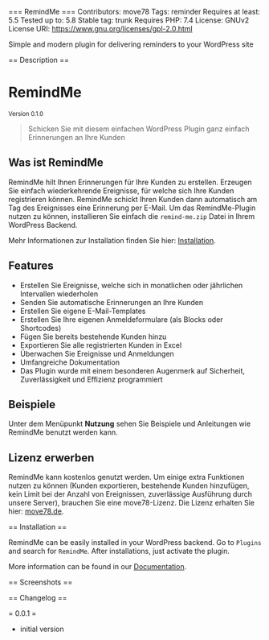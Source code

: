 === RemindMe ===
Contributors: move78
Tags: reminder
Requires at least: 5.5
Tested up to: 5.8
Stable tag: trunk
Requires PHP: 7.4
License: GNUv2
License URI: https://www.gnu.org/licenses/gpl-2.0.html

Simple and modern plugin for delivering reminders to your WordPress site

== Description ==

# RemindMe
<sup>Version 0.1.0</sup>

> Schicken Sie mit diesem einfachen WordPress Plugin ganz einfach Erinnerungen an Ihre Kunden

## Was ist RemindMe

RemindMe hilt Ihnen Erinnerungen für Ihre Kunden zu erstellen. Erzeugen Sie einfach wiederkehrende Ereignisse, für
welche sich Ihre Kunden registrieren können. RemindMe schickt Ihren Kunden dann automatisch am Tag des Ereignisses eine
Erinnerung per E-Mail. Um das RemindMe-Plugin nutzen zu können, installieren Sie einfach die `remind-me.zip` Datei in
Ihrem WordPress Backend.

Mehr Informationen zur Installation finden Sie hier: [Installation](installation.md).

## Features

- Erstellen Sie Ereignisse, welche sich in monatlichen oder jährlichen Intervallen wiederholen
- Senden Sie automatische Erinnerungen an Ihre Kunden
- Erstellen Sie eigene E-Mail-Templates
- Erstellen Sie Ihre eigenen Anmeldeformulare (als Blocks oder Shortcodes)
- Fügen Sie bereits bestehende Kunden hinzu
- Exportieren Sie alle registrierten Kunden in Excel
- Überwachen Sie Ereignisse und Anmeldungen
- Umfangreiche Dokumentation
- Das Plugin wurde mit einem besonderen Augenmerk auf Sicherheit, Zuverlässigkeit und Effizienz programmiert

## Beispiele

Unter dem Menüpunkt **Nutzung** sehen Sie Beispiele und Anleitungen wie RemindMe benutzt werden kann.

## Lizenz erwerben

RemindMe kann kostenlos genutzt werden. Um einige extra Funktionen nutzen zu können (Kunden exportieren, bestehende Kunden hinzufügen,
kein Limit bei der Anzahl von Ereignissen, zuverlässige Ausführung durch unsere Server), brauchen Sie eine move78-Lizenz. Die
Lizenz erhalten Sie hier: [move78.de](https://move78.de).

== Installation ==

RemindMe can be easily installed in your WordPress backend. Go to `Plugins` 
and search for `RemindMe`. After installations, just activate the plugin.

More information can be found in our [Documentation](https://mc17uulm.github.io/remind-me/#/installation).

== Screenshots ==


== Changelog ==



= 0.0.1 = 

* initial version